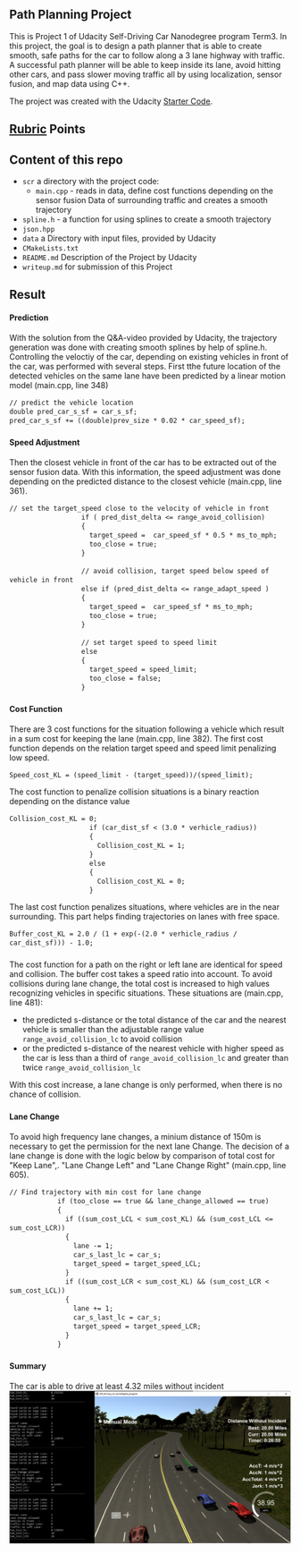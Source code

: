 [//]: # (Image References)
[image1]: ./Screenshot_Best.PNG



## Path Planning Project
This is Project 1 of Udacity Self-Driving Car Nanodegree program Term3. 
In this project, the goal is to design a path planner that is able to create smooth, safe paths for the car to follow along a 3 lane highway with traffic. A successful path planner will be able to keep inside its lane, avoid hitting other cars, and pass slower moving traffic all by using localization, sensor fusion, and map data using C++.

The project was created with the Udacity [Starter Code](https://github.com/udacity/CarND-Path-Planning-Project).

## [Rubric](https://review.udacity.com/#!/rubrics/1020/view) Points

## Content of this repo
- `scr` a directory with the project code:
  - `main.cpp` - reads in data, define cost functions depending on the sensor fusion Data of surrounding traffic and creates a smooth trajectory
 - `spline.h` - a function for using splines to create a smooth trajectory
 - `json.hpp`
- `data`  a Directory with input files, provided by Udacity
- `CMakeLists.txt`
- `README.md` Description of the Project by Udacity
- `writeup.md` for submission of this Project
#####
## Result
#### Prediction
With the  solution from the Q&A-video provided by Udacity, the trajectory generation was done with creating smooth splines by help of spline.h. 
Controlling the veloctiy of the car, depending on existing vehicles in front of the car, was performed with several steps. First tthe future location of the detected vehicles on the same lane have been predicted by a linear motion model (main.cpp, line 348)

```
// predict the vehicle location
double pred_car_s_sf = car_s_sf;
pred_car_s_sf += ((double)prev_size * 0.02 * car_speed_sf);
```
#####
#### Speed Adjustment
Then the closest vehicle in front of the car has to be extracted out of the sensor fusion data. With this information, the speed adjustment was done depending on the predicted distance to the closest vehicle  (main.cpp, line 361).


```
// set the target_speed close to the velocity of vehicle in front
                  if ( pred_dist_delta <= range_avoid_collision)
                  {
                    target_speed =  car_speed_sf * 0.5 * ms_to_mph;
                    too_close = true;
                  }

                  // avoid collision, target speed below speed of vehicle in front
                  else if (pred_dist_delta <= range_adapt_speed )
                  {
                    target_speed =  car_speed_sf * ms_to_mph;
                    too_close = true;
                  }

                  // set target speed to speed limit
                  else
                  {
                    target_speed = speed_limit;
                    too_close = false;
                  }
```
#####
#### Cost Function
There are 3 cost functions for the situation following a vehicle which result in a sum cost for keeping the lane (main.cpp, line 382). The first cost function depends on the relation target speed and speed limit penalizing low speed.

```
Speed_cost_KL = (speed_limit - (target_speed))/(speed_limit);
```
The cost function to penalize collision situations is a binary reaction depending on the distance value

```
Collision_cost_KL = 0;
                    if (car_dist_sf < (3.0 * verhicle_radius))
                    {
                      Collision_cost_KL = 1;
                    }
                    else
                    {
                      Collision_cost_KL = 0;
                    }
```

The last cost function penalizes situations, where vehicles are in the near surrounding. This part helps finding trajectories on lanes with free space.

```
Buffer_cost_KL = 2.0 / (1 + exp(-(2.0 * verhicle_radius / car_dist_sf))) - 1.0;
```
#####
The cost function for  a path on the right or left lane are identical for speed and collision. The buffer cost takes a speed ratio into account. 
To avoid collisions during lane change,  the total cost  is increased to high values recognizing vehicles in specific situations. These situations are (main.cpp, line 481):

- the predicted s-distance or the total distance of the car and the nearest vehicle is smaller than the adjustable range value `range_avoid_collision_lc` to avoid collision
- or the  predicted s-distance of the nearest vehicle with higher speed as the car is less than a third of `range_avoid_collision_lc` and greater than twice `range_avoid_collision_lc`

With this cost increase, a  lane change is only performed, when there is no chance of collision.
#####
#### Lane Change
To avoid high frequency lane changes, a minium distance of 150m is necessary to get the permission for the next lane Change.
The decision of a lane change is done with the logic below by comparison of total cost for "Keep Lane",. "Lane Change Left" and "Lane Change Right" (main.cpp, line 605).

```
// Find trajectory with min cost for lane change
            if (too_close == true && lane_change_allowed == true)
            {
              if ((sum_cost_LCL < sum_cost_KL) && (sum_cost_LCL <= sum_cost_LCR))
              {
                lane -= 1;
                car_s_last_lc = car_s;
                target_speed = target_speed_LCL;
              }
              if ((sum_cost_LCR < sum_cost_KL) && (sum_cost_LCR < sum_cost_LCL))
              {
                lane += 1;
                car_s_last_lc = car_s;
                target_speed = target_speed_LCR;
              }
            }
```

#####
#### Summary
The car is able to drive at least 4.32 miles without incident
![alt text][image1] 




